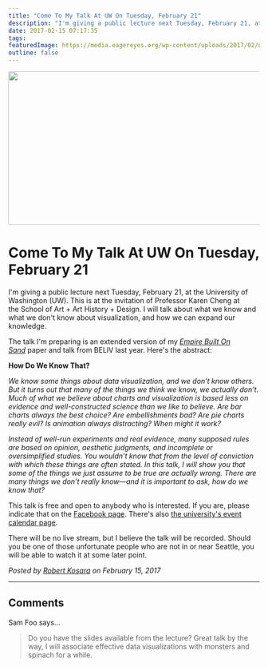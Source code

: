 ```yaml
---
title: "Come To My Talk At UW On Tuesday, February 21"
description: "I'm giving a public lecture next Tuesday, February 21, at the University of Washington (UW). This is at the invitation of Professor Karen Cheng at the School of Art + Art History + Design. I will talk about what we know and what we don't know about visualization, and how we can expand our knowledge."
date: 2017-02-15 07:17:35
tags: 
featuredImage: https://media.eagereyes.org/wp-content/uploads/2017/02/uw-posters.png
outline: false
---
```


<p align="center"><img src="https://media.eagereyes.org/wp-content/uploads/2017/02/uw-posters.png" width="577" height="307" /></p>

# Come To My Talk At UW On Tuesday, February 21

I'm giving a public lecture next Tuesday, February 21, at the University of Washington (UW). This is at the invitation of Professor Karen Cheng at the School of Art + Art History + Design. I will talk about what we know and what we don't know about visualization, and how we can expand our knowledge.

The talk I'm preparing is an extended version of my <em><a href="/papers/an-empire-built-on-sand">Empire Built On Sand</a></em> paper and talk from BELIV last year. Here's the abstract:

<strong>How Do We Know That?</strong>

<em>We know some things about data visualization, and we don’t know others. But it turns out that many of the things we think we know, we actually don’t. Much of what we believe about charts and visualization is based less on evidence and well-constructed science than we like to believe. Are bar charts always the best choice? Are embellishments bad? Are pie charts really evil? Is animation always distracting? When might it work?</em>

<em>Instead of well-run experiments and real evidence, many supposed rules are based on opinion, aesthetic judgments, and incomplete or oversimplified studies. You wouldn’t know that from the level of conviction with which these things are often stated. In this talk, I will show you that some of the things we just assume to be true are actually wrong. There are many things we don’t really know—and it is important to ask, how do we know that?</em>

This talk is free and open to anybody who is interested. If you are, please indicate that on the <a href="https://www.facebook.com/events/357247961328763/">Facebook page</a>. There's also <a href="https://art.washington.edu/calendar?trumbaEmbed=view%3Devent%26eventid%3D122224872">the university's event calendar page</a>.

There will be no live stream, but I believe the talk will be recorded. Should you be one of those unfortunate people who are not in or near Seattle, you will be able to watch it at some later point.


_Posted by <a href="/about">Robert Kosara</a> on February 15, 2017_


<aside class="comments">

---
## Comments

Sam Foo says…
>	Do you have the slides available from the lecture? Great talk by the way, I will associate effective data visualizations with monsters and spinach for a while.

</aside>

